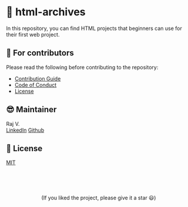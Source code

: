 # 🚀 html-archives

In this repository, you can find HTML projects that beginners can use for their first web project.

## 💙 For contributors

Please read the following before contributing to the repository:

- [Contribution Guide](./CONTRIBUTING.md)
- [Code of Conduct](./CODE_OF_CONDUCT.md)
- [License](./LICENSE.md)

## 😎 Maintainer

Raj V.
<br/>
<a href="https://www.linkedin.com/in/varsani-raj/">LinkedIn</a>
<a href="https://github.com/RajVarsani">Github</a>

## 📄 License

[MIT](./LICENSE.md)

<br>
<br>
<br>

<p align='center'>
(If you liked the project, please give it a star 😃)
</p>

